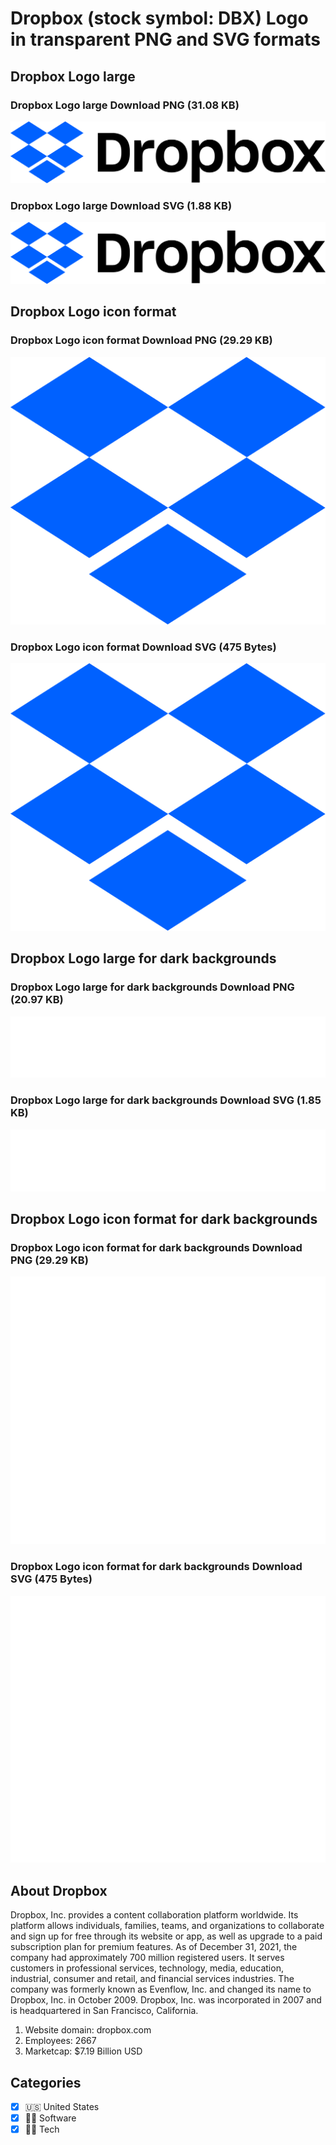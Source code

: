 # Dropbox (stock symbol: DBX) Logo in transparent PNG and SVG formats

## Dropbox Logo large

### Dropbox Logo large Download PNG (31.08 KB)

![Dropbox Logo large Download PNG (31.08 KB)](/img/orig/DBX_BIG-a776a606.png)

### Dropbox Logo large Download SVG (1.88 KB)

![Dropbox Logo large Download SVG (1.88 KB)](/img/orig/DBX_BIG-0ac24fa3.svg)

## Dropbox Logo icon format

### Dropbox Logo icon format Download PNG (29.29 KB)

![Dropbox Logo icon format Download PNG (29.29 KB)](/img/orig/DBX-a716b8ab.png)

### Dropbox Logo icon format Download SVG (475 Bytes)

![Dropbox Logo icon format Download SVG (475 Bytes)](/img/orig/DBX-2ee002be.svg)

## Dropbox Logo large for dark backgrounds

### Dropbox Logo large for dark backgrounds Download PNG (20.97 KB)

![Dropbox Logo large for dark backgrounds Download PNG (20.97 KB)](/img/orig/DBX_BIG.D-c9778fdb.png)

### Dropbox Logo large for dark backgrounds Download SVG (1.85 KB)

![Dropbox Logo large for dark backgrounds Download SVG (1.85 KB)](/img/orig/DBX_BIG.D-1762000e.svg)

## Dropbox Logo icon format for dark backgrounds

### Dropbox Logo icon format for dark backgrounds Download PNG (29.29 KB)

![Dropbox Logo icon format for dark backgrounds Download PNG (29.29 KB)](/img/orig/DBX.D-806154b5.png)

### Dropbox Logo icon format for dark backgrounds Download SVG (475 Bytes)

![Dropbox Logo icon format for dark backgrounds Download SVG (475 Bytes)](/img/orig/DBX.D-5a74deaf.svg)

## About Dropbox

Dropbox, Inc. provides a content collaboration platform worldwide. Its platform allows individuals, families, teams, and organizations to collaborate and sign up for free through its website or app, as well as upgrade to a paid subscription plan for premium features. As of December 31, 2021, the company had approximately 700 million registered users. It serves customers in professional services, technology, media, education, industrial, consumer and retail, and financial services industries. The company was formerly known as Evenflow, Inc. and changed its name to Dropbox, Inc. in October 2009. Dropbox, Inc. was incorporated in 2007 and is headquartered in San Francisco, California.

1. Website domain: dropbox.com
2. Employees: 2667
3. Marketcap: $7.19 Billion USD


## Categories
- [x] 🇺🇸 United States
- [x] 👨‍💻 Software
- [x] 👩‍💻 Tech
